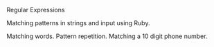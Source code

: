 Regular Expressions

Matching patterns in strings and input using Ruby.

Matching words.
Pattern repetition.
Matching a 10 digit phone number.
